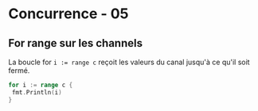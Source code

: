 <!-- .slide: class="with-code" -->

# Concurrence - 05

## For range sur les channels

La boucle for `i := range c` reçoit les valeurs du canal jusqu'à ce qu'il soit fermé.

```Go
for i := range c {
 fmt.Println(i)
}
```
<!-- .element: class="big-code" -->
